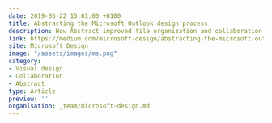 ```yaml
---
date: 2019-05-22 15:01:00 +0100
title: Abstracting the Microsoft Outlook design process
description: How Abstract improved file organization and collaboration in our design team.
link: https://medium.com/microsoft-design/abstracting-the-microsoft-outlook-design-process-ca811ea5053
site: Microsoft Design
image: "/assets/images/ms.png"
category:
- Visual design
- Collaboration
- Abstract
type: Article
preview: ''
organisation: _team/microsoft-design.md
---
```


